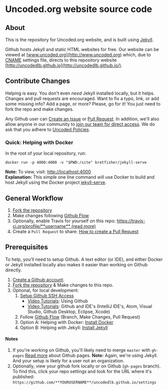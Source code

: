 # Uncoded.org website source code

## About

This is the repository for Uncoded.org website, and is built using [Jekyll](http://jekyllrb.com/).  

Github hosts Jekyll and static HTML websites for free. Our website can be viewed at [www.uncoded.org](http://www.uncoded.org) which, due to [CNAME](https://github.com/uncodedlb/uncodedlb.github.io/blob/master/CNAME) settings file, directs to this repository website [http://uncodedlb.github.io](http://uncodedlb.github.io/).


## Contribute Changes

Helping is easy.  You don't even _need_ Jekyll installed locally, but it helps.  Changes and pull requests are encouraged.  Want to fix a typo, link, or add some missing info?  Add a page, or more?  Please, go for it!  You just need to fork the repo and make changes.

Any Github user can [Create an Issue](https://github.com/uncodedlb/uncodedlb.github.io/issues/new) or [Pull Request](https://help.github.com/articles/creating-a-pull-request/).  In addition, we'll also allow anyone in our community to [join our team for direct access](https://github.com/uncodedlb/uncodedlb.github.io/issues/new).  We do ask that you adhere to [Uncoded  Policies](https://github.com/uncodedlb/uncoded-policies).


### Quick: Helping with Docker

In the root of your local repository, run:  

    docker run -p 4000:4000 -v "$PWD:/site" bretfisher/jekyll-serve

**Note:** To view, visit: [http://localhost:4000](http://localhost:4000)  
**Explanation:** This simple one line command will use Docker to build and host Jekyll using the Docker project [jekyll-serve](https://github.com/bretfisher/jekyll-serve).


## General Workflow

1.  [Fork the repository](https://help.github.com/articles/fork-a-repo/)
1.  Make changes following [Github Flow](https://help.github.com/articles/github-flow/)
1.  Optionally, enable Travis for yourself on this repo: [https://travis-ci.org/profile/**username** (read more)](http://jekyllrb.com/docs/continuous-integration/)
1.  Create a `Pull Request` to share:  [How to create a Pull Request](https://help.github.com/articles/using-pull-requests/)


## Prerequisites

To help, you'll need to setup Github. A text editor (or IDE), and either Docker or Jekyll installed locally also makes it easier than working on Github directly.

1.  [Create a Github account](https://git-scm.com/book/en/v2/GitHub-Account-Setup-and-Configuration).
1.  [Fork the repository](https://help.github.com/articles/fork-a-repo/) & Make changes to this repo.
1.  Optional, for local development:
    1. [Setup Github SSH Access](https://help.github.com/articles/adding-a-new-ssh-key-to-your-github-account/)
        -   [Video Tutorials](https://www.youtube.com/watch?v=noZnOSpcjYY&list=PLg7s6cbtAD15G8lNyoaYDuKZSKyJrgwB-): Using Github
        -   [Video Tutorials](https://www.youtube.com/watch?v=QfmYUiXMs2E&list=PLg7s6cbtAD168bAd2P4Z0bEUxYMUcyoq1): Github and IDE's (IntelliJ IDE's, Atom, Visual Studio, Github Desktop, Eclipse, Xcode)
    1.  Follow [Github Flow](https://help.github.com/articles/github-flow/) (Branch, Make Changes, Pull Request)
    1.  Option A: Helping with Docker: [Install Docker](https://docs.docker.com/install/)
    1.  Option B: Helping with Jekyll: [Install Jekyll](https://jekyllrb.com/docs/quickstart/)


#### Notes

1. If you're working on Github, you'll likely need to merge `master` with `gh-pages` [Read more](https://help.github.com/categories/github-pages-basics/) about Github pages. **Note:** Again, we're using Jekyll.  And your setup is likely for a user not an organization.
1. Optionally, view your github fork locally or on Github (`gh-pages` branch).  To find this, click your repo settings and look for the URL where it's published:  `https://github.com/**YOURUSERNAME**/uncodedlb.github.io/settings`
